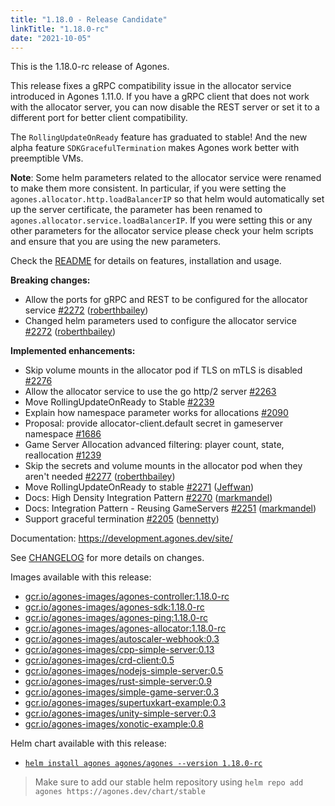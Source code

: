 ```yaml
---
title: "1.18.0 - Release Candidate"
linkTitle: "1.18.0-rc"
date: "2021-10-05"
---
```


This is the 1.18.0-rc release of Agones.

This release fixes a gRPC compatibility issue in the allocator service introduced in Agones 1.11.0. If you have a gRPC client that does not work with the allocator server, you can now disable the REST server or set it to a different port for better client compatibility.

The `RollingUpdateOnReady` feature has graduated to stable! And the new alpha feature `SDKGracefulTermination` makes Agones work better with preemptible VMs.

**Note**: Some helm parameters related to the allocator service were renamed to make them more consistent. In particular, if you were setting the `agones.allocator.http.loadBalancerIP` so that helm would automatically set up the server certificate, the parameter has been renamed to `agones.allocator.service.loadBalancerIP`. If you were setting this or any other parameters for the allocator service please check your helm scripts and ensure that you are using the new parameters.

Check the <a href="https://github.com/googleforgames/agones/tree/release-1.18.0-rc">README</a> for details on features, installation and usage.

**Breaking changes:**

- Allow the ports for gRPC and REST to be configured for the allocator service [\#2272](https://github.com/googleforgames/agones/pull/2272) ([roberthbailey](https://github.com/roberthbailey))
- Changed helm parameters used to configure the allocator service [\#2272](https://github.com/googleforgames/agones/pull/2272) ([roberthbailey](https://github.com/roberthbailey))


**Implemented enhancements:**

- Skip volume mounts in the allocator pod if TLS on mTLS is disabled [\#2276](https://github.com/googleforgames/agones/issues/2276)
- Allow the allocator service to use the go http/2 server [\#2263](https://github.com/googleforgames/agones/issues/2263)
- Move RollingUpdateOnReady to Stable [\#2239](https://github.com/googleforgames/agones/issues/2239)
- Explain how namespace parameter works for allocations [\#2090](https://github.com/googleforgames/agones/issues/2090)
- Proposal: provide allocator-client.default secret in gameserver namespace [\#1686](https://github.com/googleforgames/agones/issues/1686)
- Game Server Allocation advanced filtering: player count, state, reallocation [\#1239](https://github.com/googleforgames/agones/issues/1239)
- Skip the secrets and volume mounts in the allocator pod when they aren't needed [\#2277](https://github.com/googleforgames/agones/pull/2277) ([roberthbailey](https://github.com/roberthbailey))
- Move RollingUpdateOnReady to stable [\#2271](https://github.com/googleforgames/agones/pull/2271) ([Jeffwan](https://github.com/Jeffwan))
- Docs: High Density Integration Pattern [\#2270](https://github.com/googleforgames/agones/pull/2270) ([markmandel](https://github.com/markmandel))
- Docs: Integration Pattern - Reusing GameServers [\#2251](https://github.com/googleforgames/agones/pull/2251) ([markmandel](https://github.com/markmandel))
- Support graceful termination [\#2205](https://github.com/googleforgames/agones/pull/2205) ([bennetty](https://github.com/bennetty))

Documentation: https://development.agones.dev/site/

See <a href="https://github.com/googleforgames/agones/blob/release-1.18.0-rc/CHANGELOG.md">CHANGELOG</a> for more details on changes.

Images available with this release:

- [gcr.io/agones-images/agones-controller:1.18.0-rc](https://gcr.io/agones-images/agones-controller:1.18.0-rc)
- [gcr.io/agones-images/agones-sdk:1.18.0-rc](https://gcr.io/agones-images/agones-sdk:1.18.0-rc)
- [gcr.io/agones-images/agones-ping:1.18.0-rc](https://gcr.io/agones-images/agones-ping:1.18.0-rc)
- [gcr.io/agones-images/agones-allocator:1.18.0-rc](https://gcr.io/agones-images/agones-allocator:1.18.0-rc)
- [gcr.io/agones-images/autoscaler-webhook:0.3](https://gcr.io/agones-images/autoscaler-webhook:0.3)
- [gcr.io/agones-images/cpp-simple-server:0.13](https://gcr.io/agones-images/cpp-simple-server:0.13)
- [gcr.io/agones-images/crd-client:0.5](https://gcr.io/agones-images/crd-client:0.5)
- [gcr.io/agones-images/nodejs-simple-server:0.5](https://gcr.io/agones-images/nodejs-simple-server:0.5)
- [gcr.io/agones-images/rust-simple-server:0.9](https://gcr.io/agones-images/rust-simple-server:0.9)
- [gcr.io/agones-images/simple-game-server:0.3](https://gcr.io/agones-images/simple-game-server:0.3)
- [gcr.io/agones-images/supertuxkart-example:0.3](https://gcr.io/agones-images/supertuxkart-example:0.3)
- [gcr.io/agones-images/unity-simple-server:0.3](https://gcr.io/agones-images/unity-simple-server:0.3)
- [gcr.io/agones-images/xonotic-example:0.8](https://gcr.io/agones-images/xonotic-example:0.8)

Helm chart available with this release:

- <a href="https://agones.dev/chart/stable/agones-1.18.0-rc.tgz">
  <code>helm install agones agones/agones --version 1.18.0-rc</code></a>

> Make sure to add our stable helm repository using `helm repo add agones https://agones.dev/chart/stable`


